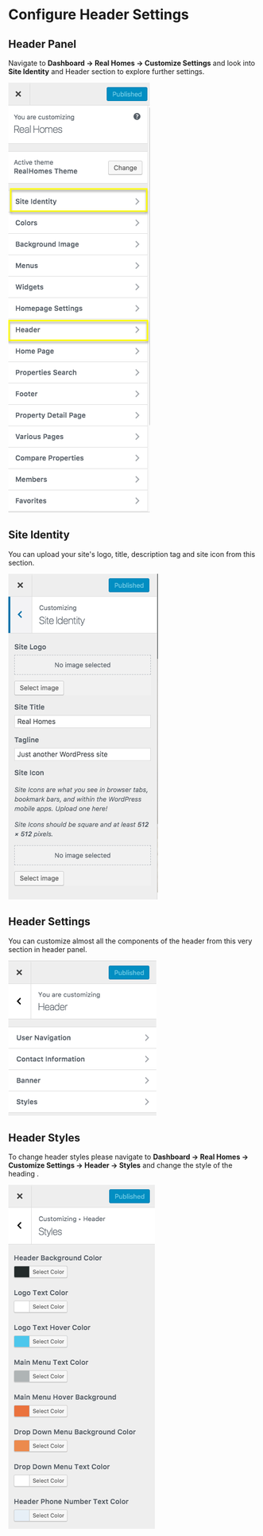 # Configure Header Settings

## Header Panel

Navigate to **Dashboard → Real Homes → Customize Settings** and look into **Site Identity** and Header section to explore further settings.

![Configure Header Settings](images/home-setup/header-settings.png)

## Site Identity

You can upload your site's logo, title, description tag and site icon from this section.

![Site Identity](images/home-setup/site-identity.png)

## Header Settings

You can customize almost all the components of the header from this very section in header panel.

![Configure Header Settings](images/home-setup/header-panel-modern.png)

## Header Styles

To change header styles please navigate to **Dashboard → Real Homes → Customize Settings → Header → Styles** and change the style of the heading .

![Header Variation](images/home-setup/header-styles-modern.png)

